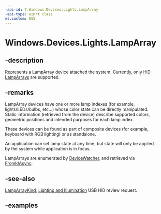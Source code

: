 ```yaml
---
-api-id: T:Windows.Devices.Lights.LampArray
-api-type: winrt class
ms.custom: RS5
---
```


<!-- Class syntax.
public class LampArray 
-->

# Windows.Devices.Lights.LampArray

## -description
Represents a LampArray device attached the system.  Currently, only [HID LampArrays](https://www.usb.org/sites/default/files/hutrr84_-_lighting_and_illumination_page.pdf) are supported.
## -remarks
LampArray devices have one or more lamp indexes (for example, lights/LEDs/bulbs, etc…) whose color state can be directly manipulated.  Static information (retrieved from the device) describe supported colors, geometric positions and intended purposes for each lamp index.

These devices can be found as part of composite devices (for example, keyboard with RGB lighting) or as standalone.

An application can set lamp state at any time, but state will only be applied by the system while application is in focus.

LampArrays are enumerated by [DeviceWatcher](../windows.devices.enumeration/devicewatcher.md), and retrieved via [FromIdAsync](lamparray_fromidasync_1322863552.md).

## -see-also

[LampArrayKind](lamparraykind.md), [Lighting and Illumination](https://www.usb.org/sites/default/files/hutrr84_-_lighting_and_illumination_page.pdf) USB HID review request.

## -examples
